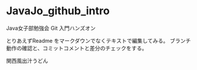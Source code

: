 # JavaJo_github_intro
Java女子部勉強会 Git 入門ハンズオン

とりあえずReadme をマークダウンでなくテキストで編集してみる。
ブランチ動作の確認と、コミットコメントと差分のチェックをする。

関西風出汁うどん

